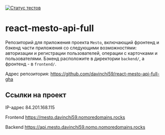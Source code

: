 [![Статус тестов](../../actions/workflows/tests.yml/badge.svg)](../../actions/workflows/tests.yml)

# react-mesto-api-full
Репозиторий для приложения проекта `Mesto`, включающий фронтенд и бэкенд части приложения со следующими возможностями: авторизации и регистрации пользователей, операции с карточками и пользователями. Бэкенд расположите в директории `backend/`, а фронтенд - в `frontend/`. 

Адрес репозитория: https://github.com/davinchi59/react-mesto-api-full-gha

## Ссылки на проект

IP-адрес 84.201.168.115

Frontend https://mesto.davinchi59.nomoredomains.rocks

Backend https://api.mesto.davinchi59.nomo.nomoredomains.rocks
